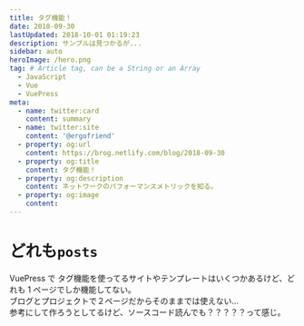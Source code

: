 ```yaml
---
title: タグ機能！
date: 2018-09-30
lastUpdated: 2018-10-01 01:19:23
description: サンプルは見つかるが...
sidebar: auto
heroImage: /hero.png
tag: # Article tag, can be a String or an Array
  - JavaScript
  - Vue
  - VuePress
meta:
  - name: twitter:card
    content: summary
  - name: twitter:site
    content: '@ergofriend'
  - property: og:url
    content: https://brog.netlify.com/blog/2018-09-30
  - property: og:title
    content: タグ機能！
  - property: og:description
    content: ネットワークのパフォーマンスメトリックを知る。
  - property: og:image
    content:
---
```


# どれも`posts`

VuePress で タグ機能を使ってるサイトやテンプレートはいくつかあるけど、どれも 1 ページでしか機能してない。  
ブログとプロジェクトで２ページだからそのままでは使えない...  
参考にして作ろうとしてるけど、ソースコード読んでも？？？？？って感じ。
